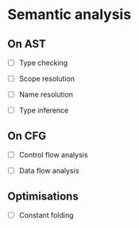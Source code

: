 # Semantic analysis


## On AST 

- [ ] Type checking
- [ ] Scope resolution
- [ ] Name resolution
- [ ] Type inference


## On CFG

- [ ] Control flow analysis
- [ ] Data flow analysis


## Optimisations

- [ ] Constant folding